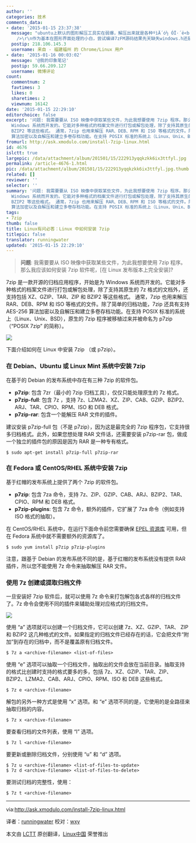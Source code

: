 ```yaml
---
author: ''
categories: 技术
comments_data:
- date: '2015-01-15 23:37:38'
  message: "ubuntu上默认的图形解压工具实在弱爆，解压出来就是各种ºìÄ´ó½ ÓÏ·´ë<br />\r\n如果7zFM能有成熟的移植到ubuntu的版本就好了<br
    />\r\n作为基本在图形界面处理的小白，尝试编译7zFM源码结果先天缺失windows.h还是哪个文件"
  postip: 218.106.145.3
  username: 来自 - 福建福州 的 Chrome/Linux 用户
- date: '2015-01-16 00:03:02'
  message: '@我的印象笔记'
  postip: 59.66.209.127
  username: 微博评论
count:
  commentnum: 2
  favtimes: 3
  likes: 0
  sharetimes: 2
  viewnum: 16142
date: '2015-01-15 22:29:10'
editorchoice: false
excerpt: '问题: 我需要要从 ISO 映像中获取某些文件，为此我想要使用 7zip 程序。那么我应该如何安装 7zip 软件呢，?  7zip 是一款开源的归档应用程序，开始是为
  Windows 系统而开发的。它能对多种格式的档案文件进行打包或解包处理，除了支持其原生的 7z 格式的文档外，还支持包括 XZ、GZIP、TAR、ZIP 和
  BZIP2 等这些格式。 通常，7zip 也用来解压 RAR、DEB、RPM 和 ISO 等格式的文件。除了简单的归档功能，7zip 还具有支持 AES-256
  算法加密以及自解压和建立多卷存档功能。在支持 POSIX 标准的系统上（Linux、Unix、BSD），原生的 7zip 程序被移'
fromurl: http://ask.xmodulo.com/install-7zip-linux.html
id: 4676
islctt: true
largepic: /data/attachment/album/201501/15/222913yqqkzkk6ix3ttfyl.jpg
permalink: /article-4676-1.html
pic: /data/attachment/album/201501/15/222913yqqkzkk6ix3ttfyl.jpg.thumb.jpg
related: []
reviewer: ''
selector: ''
summary: '问题: 我需要要从 ISO 映像中获取某些文件，为此我想要使用 7zip 程序。那么我应该如何安装 7zip 软件呢，?  7zip 是一款开源的归档应用程序，开始是为
  Windows 系统而开发的。它能对多种格式的档案文件进行打包或解包处理，除了支持其原生的 7z 格式的文档外，还支持包括 XZ、GZIP、TAR、ZIP 和
  BZIP2 等这些格式。 通常，7zip 也用来解压 RAR、DEB、RPM 和 ISO 等格式的文件。除了简单的归档功能，7zip 还具有支持 AES-256
  算法加密以及自解压和建立多卷存档功能。在支持 POSIX 标准的系统上（Linux、Unix、BSD），原生的 7zip 程序被移'
tags:
- 7zip
thumb: false
title: Linux有问必答：Linux 中如何安装 7zip
titlepic: false
translator: runningwater
updated: '2015-01-15 22:29:10'
---
```



> 
> **问题**: 我需要要从 ISO 映像中获取某些文件，为此我想要使用 7zip 程序。那么我应该如何安装 7zip 软件呢，[在 Linux 发布版本上完全安装]?
> 
> 
> 


7zip 是一款开源的归档应用程序，开始是为 Windows 系统而开发的。它能对多种格式的档案文件进行打包或解包处理，除了支持其原生的 7z 格式的文档外，还支持包括 XZ、GZIP、TAR、ZIP 和 BZIP2 等这些格式。 通常，7zip 也用来解压 RAR、DEB、RPM 和 ISO 等格式的文件。除了简单的归档功能，7zip 还具有支持 AES-256 算法加密以及自解压和建立多卷存档功能。在支持 POSIX 标准的系统上（Linux、Unix、BSD），原生的 7zip 程序被移植过来并被命名为 p7zip（“POSIX 7zip” 的简称）。


![](/data/attachment/album/201501/15/222913yqqkzkk6ix3ttfyl.jpg)


下面介绍如何在 Linux 中安装 7zip （或 p7zip）。


### 在 Debian、Ubuntu 或 Linux Mint 系统中安装 7zip


在基于的 Debian 的发布系统中存在有三种 7zip 的软件包。


* **p7zip**: 包含 7zr（最小的 7zip 归档工具），仅仅只能处理原生的 7z 格式。
* **p7zip-full**: 包含 7z ，支持 7z、LZMA2、XZ、ZIP、CAB、GZIP、BZIP2、ARJ、TAR、CPIO、RPM、ISO 和 DEB 格式。
* **p7zip-rar**: 包含一个能解压 RAR 文件的插件。


建议安装 p7zip-full 包（不是 p7zip），因为这是最完全的 7zip 程序包，它支持很多归档格式。此外，如果您想处理 RAR 文件话，还需要安装 p7zip-rar 包，做成一个独立的插件包的原因是因为 RAR 是一种专有格式。



```
$ sudo apt-get install p7zip-full p7zip-rar 

```

### 在 Fedora 或 CentOS/RHEL 系统中安装 7zip


基于红帽的发布系统上提供了两个 7zip 的软件包。


* **p7zip**: 包含 7za 命令，支持 7z、ZIP、GZIP、CAB、ARJ、BZIP2、TAR、CPIO、RPM 和 DEB 格式。
* **p7zip-plugins**: 包含 7z 命令，额外的插件，它扩展了 7za 命令（例如支持 ISO 格式的抽取）。


在 CentOS/RHEL 系统中，在运行下面命令前您需要确保 [EPEL 资源库](http://linux.cn/article-2324-1.html) 可用，但在 Fedora 系统中就不需要额外的资源库了。



```
$ sudo yum install p7zip p7zip-plugins 

```

注意，跟基于 Debian 的发布系统不同的是，基于红帽的发布系统没有提供 RAR 插件，所以您不能使用 7z 命令来抽取解压 RAR 文件。


### 使用 7z 创建或提取归档文件


一旦安装好 7zip 软件后，就可以使用 7z 命令来打包解包各式各样的归档文件了。7z 命令会使用不同的插件来辅助处理对应格式的归档文件。


![](/data/attachment/album/201501/15/222921sm4k44myk0gktyh0.jpg)


使用 “a” 选项就可以创建一个归档文件，它可以创建 7z、XZ、GZIP、TAR、 ZIP 和 BZIP2 这几种格式的文件。如果指定的归档文件已经存在的话，它会把文件“附加”到存在的归档中，而不是覆盖原有归档文件。



```
$ 7z a <archive-filename> <list-of-files> 

```

使用 “e” 选项可以抽取一个归档文件，抽取出的文件会放在当前目录。抽取支持的格式比创建时支持的格式要多的多，包括 7z、XZ、GZIP、TAR、ZIP、BZIP2、LZMA2、CAB、ARJ、CPIO、RPM、ISO 和 DEB 这些格式。



```
$ 7z e <archive-filename>

```

解包的另外一种方式是使用 “x” 选项。和 “e” 选项不同的是，它使用的是全路径来抽取归档的内容。



```
$ 7z x <archive-filename>

```

要查看归档的文件列表，使用 “l” 选项。



```
$ 7z l <archive-filename>

```

要更新或删除归档文件，分别使用 “u” 和 “d” 选项。



```
$ 7z u <archive-filename> <list-of-files-to-update>
$ 7z d <archive-filename> <list-of-files-to-delete>

```

要测试归档的完整性，使用：



```
$ 7z t <archive-filename> 

```



---


via:<http://ask.xmodulo.com/install-7zip-linux.html>


译者：[runningwater](https://github.com/runningwater) 校对：[wxy](https://github.com/wxy)


本文由 [LCTT](https://github.com/LCTT/TranslateProject) 原创翻译，[Linux中国](http://linux.cn/) 荣誉推出